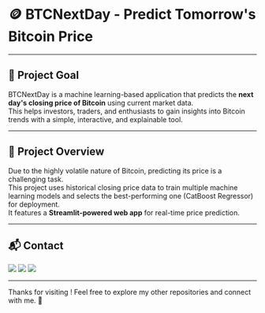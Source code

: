 # 🪙 BTCNextDay - Predict Tomorrow's Bitcoin Price

---

## 🚀 Project Goal  
BTCNextDay is a machine learning-based application that predicts the **next day's closing price of Bitcoin** using current market data.  
This helps investors, traders, and enthusiasts to gain insights into Bitcoin trends with a simple, interactive, and explainable tool.

---

## 📄 Project Overview  
Due to the highly volatile nature of Bitcoin, predicting its price is a challenging task.  
This project uses historical closing price data to train multiple machine learning models and selects the best-performing one (CatBoost Regressor) for deployment.  
It features a **Streamlit-powered web app** for real-time price prediction.

---


## 📬 Contact

<p>
  <a href="mailto:aradhyaray99@gmail.com"><img src="https://img.shields.io/badge/Email-D14836?style=for-the-badge&logo=gmail&logoColor=white" /></a>
  <a href="www.linkedin.com/in/rayaradhya"><img src="https://img.shields.io/badge/LinkedIn-blue?style=for-the-badge&logo=linkedin&logoColor=white" /></a>
  <a href="https://github.com/AradhyaRay05"><img src="https://img.shields.io/badge/GitHub-181717?style=for-the-badge&logo=github&logoColor=white" /></a>
</p>

---

Thanks for visiting ! Feel free to explore my other repositories and connect with me. 🚀 

